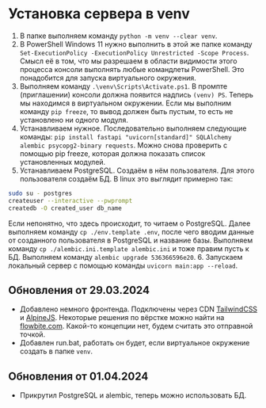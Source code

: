 # Установка сервера в venv

1. В папке выполняем команду `python -m venv --clear venv`.
2. В PowerShell Windows 11 нужно выполнить в этой же папке команду `Set-ExecutionPolicy -ExecutionPolicy Unrestricted -Scope Process`. Смысл её в том, что мы разрешаем в области видимости этого процесса консоли выполнять любые командлеты PowerShell. Это понадобится для запуска виртуального окружения.
3. Выполняем команду `.\venv\Scripts\Activate.ps1`. В промпте (приглашении) консоли должна появится надпись `(venv) PS`. Теперь мы находимся в виртуальном окружении. Если мы выполним команду `pip freeze`, то вывод должен быть пустым, то есть не установлено ни одного модуля.
4. Устанавливаем нужное. Последовательно выполняем следующие команды: `pip install fastapi "uvicorn[standard]" SQLAlchemy alembic psycopg2-binary requests`. Можно снова проверить с помощью pip freeze, которая должна показать список установленных модулей.
5. Устанавливаем PostgreSQL. Создаём в нём пользователя. Для этого пользователя создаём БД. В linux это выглядит примерно так: 
```sh
sudo su - postgres
createuser --interactive --pwprompt
createdb -O created_user db_name
```
Если непонятно, что здесь происходит, то читаем о PostgreSQL. Далее выполняем команду `cp ./env.template .env`, после чего вводим данные от созданного пользователя в PostgreSQL и название базы. Выполняем команду `cp ./alembic.ini.template alembic.ini` и тоже правим пусть к БД. Выполняем команду `alembic upgrade 536366596e20`.
6. Запускаем локальный сервер с помощью команды `uvicorn main:app --reload`.

## Обновления от 29.03.2024

- Добавлено немного фронтенда. Подключены через CDN [TailwindCSS](https://tailwindcss.com/) и [AlpineJS](https://alpinejs.dev/start-here). Некоторые решения по вёрстке можно найти на [flowbite.com](https://flowbite.com/docs/getting-started/introduction/). Какой-то концепции нет, будем считать это отправной точкой.
- Добавлен run.bat, работать он будет, если виртуальное окружение создать в папке `venv`.

## Обновления от 01.04.2024

- Прикрутил PostgreSQL и alembic, теперь можно использовать БД.

